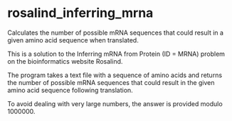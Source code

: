 # rosalind_inferring_mrna
Calculates the number of possible mRNA sequences that could result in a given amino acid sequence when translated.

This is a solution to the Inferring mRNA from Protein (ID = MRNA) problem on the bioinformatics website Rosalind.

The program takes a text file with a sequence of amino acids and returns the number of possible mRNA sequences that could result in the given amino acid sequence following translation.

To avoid dealing with very large numbers, the answer is provided modulo 1000000.
